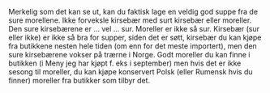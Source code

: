Merkelig som det kan se ut, kan du faktisk lage en veldig god suppe fra de sure morellene. Ikke forveksle kirsebær med surt kirsebær eller moreller. Den sure kirsebærene er … vel ... sur. Moreller er ikke så sur. Kirsebær (sur eller ikke) er ikke så bra for supper, siden det er søtt, kirsebær du kan kjøpe fra butikkene nesten hele tiden (om enn for det meste importert), men den sure kirsebærene vokser på trærne i Norge. Godt moreller du kan finne i butikken (i Meny jeg har kjøpt f. eks i september) men hvis det er ikke sesong til moreller, du kan kjøpe konservert Polsk (eller Rumensk hvis du finner) moreller fra butikker som tilbyr det.